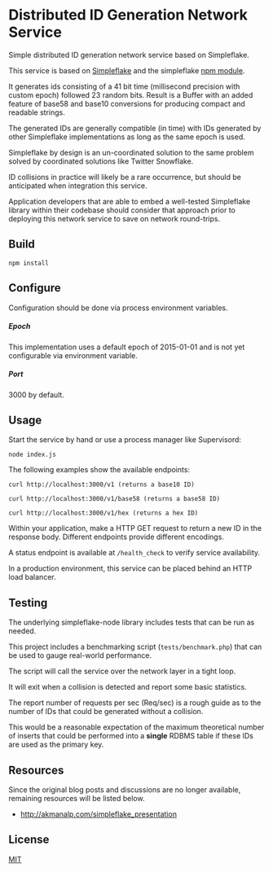 Distributed ID Generation Network Service
=========================================

Simple distributed ID generation network service based on Simpleflake.

This service is based on [Simpleflake](https://github.com/simonratner/node-simpleflake) and the simpleflake [npm module](https://www.npmjs.com/package/simpleflake).

It generates ids consisting of a 41 bit time (millisecond precision with custom epoch)
followed 23 random bits. Result is a Buffer with an added feature of base58 and
base10 conversions for producing compact and readable strings.

The generated IDs are generally compatible (in time) with IDs generated
by other Simpleflake implementations as long as the same epoch is used.

Simpleflake by design is an un-coordinated solution to the same problem
solved by coordinated solutions like Twitter Snowflake.

ID collisions in practice will likely be a rare occurrence, but should be
anticipated when integration this service.

Application developers that are able to embed a well-tested Simpleflake library
within their codebase should consider that approach prior to deploying
this network service to save on network round-trips.


Build
-----
```
npm install
```


Configure
---------

Configuration should be done via process environment variables.

##### Epoch

This implementation uses a default epoch of 2015-01-01 and is not yet configurable via environment variable.

##### Port

3000 by default.


Usage
-----

Start the service by hand or use a process manager like Supervisord:
```
node index.js
```

The following examples show the available endpoints:
```
curl http://localhost:3000/v1 (returns a base10 ID)

curl http://localhost:3000/v1/base58 (returns a base58 ID)

curl http://localhost:3000/v1/hex (returns a hex ID)
```

Within your application, make a HTTP GET request to return a new ID in the response
body. Different endpoints provide different encodings.

A status endpoint is available at `/health_check` to verify service availability.

In a production environment, this service can be placed behind an HTTP load
balancer.


Testing
-------

The underlying simpleflake-node library includes tests that can be run as needed.

This project includes a benchmarking script (`tests/benchmark.php`) that can be
used to gauge real-world performance.

The script will call the service over the network layer in a tight loop.

It will exit when a collision is detected and report some basic statistics.

The report number of requests per sec (Req/sec) is a rough guide as to the
number of IDs that could be generated without a collision.

This would be a reasonable expectation of the maximum theoretical number of inserts
that could be performed into a **single** RDBMS table if these IDs are used as the
primary key.



Resources
---------

Since the original blog posts and discussions are no longer available, remaining resources will be listed below.

* http://akmanalp.com/simpleflake_presentation



License
-------

[MIT](https://github.com/simonratner/node-simpleflake/blob/master/LICENSE)
